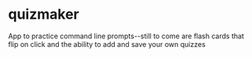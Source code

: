 # quizmaker
App to practice command line prompts--still to come are flash cards that flip on click and the ability to add and save your own quizzes
